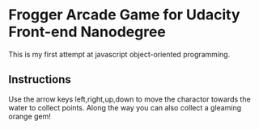 # Frogger Arcade Game for Udacity Front-end Nanodegree
This is my first attempt at javascript object-oriented programming.

## Instructions
Use the arrow keys left,right,up,down to move the charactor towards the water to collect points. Along the way you can also collect a gleaming orange gem!

